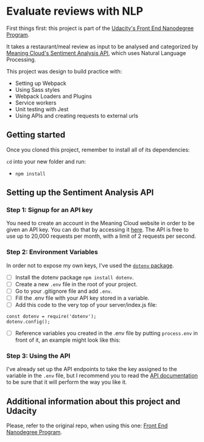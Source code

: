 # Evaluate reviews with NLP

First things first: this project is part of the [Udacity's Front End Nanodegree Program](https://www.udacity.com/course/front-end-web-developer-nanodegree--nd0011).

It takes a restaurant/meal review as input to be analysed and categorized by [Meaning Cloud's Sentiment Analysis API](https://www.meaningcloud.com/developer/sentiment-analysis), which uses Natural Language Processing.

This project was design to build practice with:
- Setting up Webpack
- Using Sass styles
- Webpack Loaders and Plugins
- Service workers
- Unit testing with Jest
- Using APIs and creating requests to external urls

## Getting started

Once you cloned this project, remember to install all of its dependencies:

`cd` into your new folder and run:
- `npm install`

## Setting up the Sentiment Analysis API

### Step 1: Signup for an API key
You need to create an account in the Meaning Cloud website in order to be given an API key. You can do that by accessing it [here](https://www.meaningcloud.com/developer/sentiment-analysis). The API is free to use up to 20,000 requests per month, with a limit of 2 requests per second.

### Step 2: Environment Variables
In order not to expose my own keys, I've used the [`dotenv` package](https://www.npmjs.com/package/dotenv).

- [ ] Install the dotenv package ```npm install dotenv```.
- [ ] Create a new ```.env``` file in the root of your project.
- [ ] Go to your .gitignore file and add ```.env```.
- [ ] Fill the .env file with your API key stored in a variable.
- [ ] Add this code to the very top of your server/index.js file:
```
const dotenv = require('dotenv');
dotenv.config();
```
- [ ] Reference variables you created in the .env file by putting ```process.env``` in front of it, an example might look like this:

### Step 3: Using the API
I've already set up the API endpoints to take the key assigned to the variable in the `.env` file, but I recommend you to read the [API documentation](https://www.meaningcloud.com/developer/sentiment-analysis/doc/2.1/what-is-sentiment-analysis]) to be sure that it will perform the way you like it.


## Additional information about this project and Udacity
Please, refer to the original repo, when using this one: [Front End Nanodegree Program](https://github.com/udacity/fend/tree/refresh-2019).
